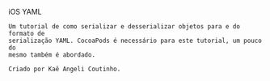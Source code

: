 iOS YAML

    Um tutorial de como serializar e desserializar objetos para e do formato de
    serialização YAML. CocoaPods é necessário para este tutorial, um pouco do
    mesmo também é abordado.

    Criado por Kaê Angeli Coutinho.
    